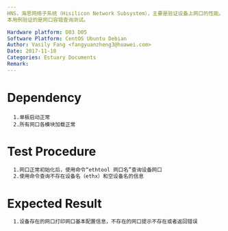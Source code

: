 ```yaml
---
HNS，海思网络子系统（Hisilicon Network Subsystem），主要是验证设备上网口的性能。
本用例验证的是网口容错查询测试。

Hardware platform: D03 D05  
Software Platform: CentOS Ubuntu Debian 
Author: Vasily Fang <fangyuanzheng3@huawei.com>  
Date: 2017-11-10
Categories: Estuary Documents  
Remark:
---
```


# Dependency
```
  1.单板启动正常
  2.所有网口各模块加载正常
```

# Test Procedure
```bash
  1.网口正常初始化后，使用命令“ethtool 网口名”查询设备网口
  2.使用命令查询不存在设备名（ethx）和空设备名的信息
```

# Expected Result
```bash
  1.设备存在的网口打印网口基本配置信息，不存在的网口提示不存在或者返回错误
```
